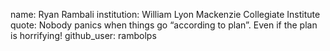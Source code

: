 name: Ryan Rambali
institution: William Lyon Mackenzie Collegiate Institute
quote: Nobody panics when things go “according to plan”. Even if the plan is horrifying!
github_user: rambolps
